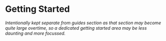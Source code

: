 # Getting Started

*Intentionally kept separate from guides section as that section may become quite large overtime, so a dedicated getting started area may be less daunting and more focussed.*